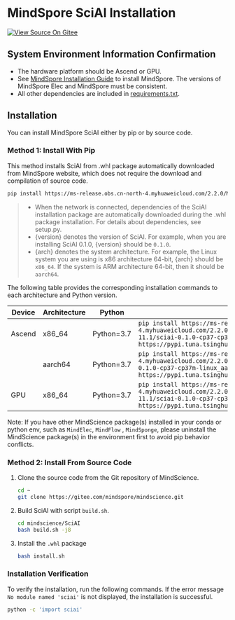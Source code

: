 # MindSpore SciAI Installation

[![View Source On Gitee](https://mindspore-website.obs.cn-north-4.myhuaweicloud.com/website-images/r2.2/resource/_static/logo_source_en.svg)](https://gitee.com/mindspore/docs/blob/r2.2/docs/sciai/docs/source_en/installation.md)
&nbsp;&nbsp;

## System Environment Information Confirmation

- The hardware platform should be Ascend or GPU.
- See [MindSpore Installation Guide](https://www.mindspore.cn/install/en) to install MindSpore.
  The versions of MindSpore Elec and MindSpore must be consistent.
- All other dependencies are included
  in [requirements.txt](https://gitee.com/mindspore/mindscience/blob/r0.5/SciAI/requirements.txt).

## Installation

You can install MindSpore SciAI either by pip or by source code.

### Method 1: Install With Pip

This method installs SciAI from .whl package automatically downloaded from MindSpore website,
which does not require the download and compilation of source code.

```bash
pip install https://ms-release.obs.cn-north-4.myhuaweicloud.com/2.2.0/MindScience/sciai/gpu/{arch}/cuda-11.1/sciai-{version}-cp37-cp37m-linux_{arch}.whl -i https://pypi.tuna.tsinghua.edu.cn/simple
```

> - When the network is connected, dependencies of the SciAI installation package are automatically downloaded during
    the .whl package installation. For details about dependencies, see setup.py.
> - {version} denotes the version of SciAI. For example, when you are installing SciAI 0.1.0, {version} should
    be `0.1.0`.
> - {arch} denotes the system architecture. For example, the Linux system you are using is x86 architecture 64-bit,
    {arch} should be `x86_64`. If the system is ARM architecture 64-bit, then it should be `aarch64`.

The following table provides the corresponding installation commands to each architecture and Python version.

| Device | Architecture | Python     | Command                                                                                                                                                                                            |
|--------|--------------|------------|----------------------------------------------------------------------------------------------------------------------------------------------------------------------------------------------------|
| Ascend | x86_64       | Python=3.7 | `pip install https://ms-release.obs.cn-north-4.myhuaweicloud.com/2.2.0/MindScience/sciai/gpu/x86_64/cuda-11.1/sciai-0.1.0-cp37-cp37m-linux_x86_64.whl -i https://pypi.tuna.tsinghua.edu.cn/simple` |
|        | aarch64      | Python=3.7 | `pip install https://ms-release.obs.cn-north-4.myhuaweicloud.com/2.2.0/MindScience/sciai/ascend/aarch64/sciai-0.1.0-cp37-cp37m-linux_aarch64.whl -i https://pypi.tuna.tsinghua.edu.cn/simple`      |
| GPU    | x86_64       | Python=3.7 | `pip install https://ms-release.obs.cn-north-4.myhuaweicloud.com/2.2.0/MindScience/sciai/gpu/x86_64/cuda-11.1/sciai-0.1.0-cp37-cp37m-linux_x86_64.whl -i https://pypi.tuna.tsinghua.edu.cn/simple` |

Note: If you have other MindScience package(s) installed in your conda or python env, such as `MindElec`, `MindFlow`
, `MindSponge`, please uninstall the MindScience package(s) in the environment first to avoid pip behavior conflicts.

### Method 2: Install From Source Code

1. Clone the source code from the Git repository of MindScience.

    ```bash
    cd ~
    git clone https://gitee.com/mindspore/mindscience.git
    ```

2. Build SciAI with script `build.sh`.

    ```bash
    cd mindscience/SciAI
    bash build.sh -j8
    ```

3. Install the `.whl` package

    ```bash
    bash install.sh
    ```

### Installation Verification

To verify the installation, run the following commands. If the error message `No module named 'sciai'` is not displayed,
the installation is successful.

```bash
python -c 'import sciai'
```
